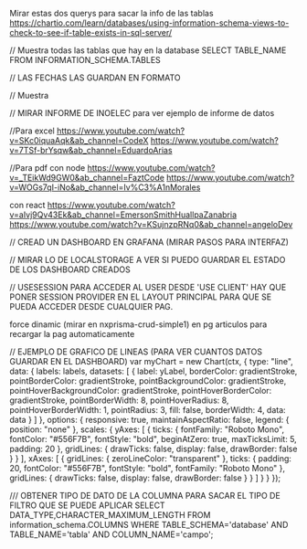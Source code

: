 Mirar estas dos querys para sacar la info de las tablas 
https://chartio.com/learn/databases/using-information-schema-views-to-check-to-see-if-table-exists-in-sql-server/

// Muestra todas las tablas que hay en la database
SELECT
  	TABLE_NAME
FROM
  	INFORMATION_SCHEMA.TABLES

// LAS FECHAS LAS GUARDAN EN FORMATO

// Muestra 

// MIRAR INFORME DE INOELEC para ver ejemplo de informe de datos

//Para excel
https://www.youtube.com/watch?v=SKc0iquaAqk&ab_channel=CodeX
https://www.youtube.com/watch?v=7TSf-brYsqw&ab_channel=EduardoArias

//Para pdf
con node
https://www.youtube.com/watch?v=_TEikWd9GW0&ab_channel=FaztCode
https://www.youtube.com/watch?v=WOGs7qI-iNo&ab_channel=Iv%C3%A1nMorales

con react
https://www.youtube.com/watch?v=aIvj9Qv43Ek&ab_channel=EmersonSmithHuallpaZanabria
https://www.youtube.com/watch?v=KSujnzpRNq0&ab_channel=angeloDev

// CREAD UN DASHBOARD EN GRAFANA (MIRAR PASOS PARA INTERFAZ)


// MIRAR LO DE LOCALSTORAGE A VER SI PUEDO GUARDAR EL ESTADO DE LOS DASHBOARD CREADOS


// USESESSION PARA ACCEDER AL USER DESDE 'USE CLIENT'
HAY QUE PONER SESSION PROVIDER EN EL LAYOUT PRINCIPAL PARA QUE SE PUEDA ACCEDER DESDE CUALQUIER PAG.

force dinamic (mirar en nxprisma-crud-simple1) en pg articulos para recargar la pag automaticamente


// EJEMPLO DE GRAFICO DE LINEAS (PARA VER CUANTOS DATOS GUARDAR EN EL DASHBOARD)
var myChart = new Chart(ctx, {
    type: "line",
    data: {
      labels: labels,
      datasets: [
        {
          label: yLabel,
          borderColor: gradientStroke,
          pointBorderColor: gradientStroke,
          pointBackgroundColor: gradientStroke,
          pointHoverBackgroundColor: gradientStroke,
          pointHoverBorderColor: gradientStroke,
          pointBorderWidth: 8,
          pointHoverRadius: 8,
          pointHoverBorderWidth: 1,
          pointRadius: 3,
          fill: false,
          borderWidth: 4,
          data: data
        }
      ]
    },
    options: {
      responsive: true,
      maintainAspectRatio: false,
      legend: {
        position: "none"
      },
      scales: {
        yAxes: [
          {
            ticks: {
              fontFamily: "Roboto Mono",
              fontColor: "#556F7B",
              fontStyle: "bold",
              beginAtZero: true,
              maxTicksLimit: 5,
              padding: 20
            },
            gridLines: {
              drawTicks: false,
              display: false,
              drawBorder: false
            }
          }
        ],
        xAxes: [
          {
            gridLines: {
              zeroLineColor: "transparent"
            },
            ticks: {
              padding: 20,
              fontColor: "#556F7B",
              fontStyle: "bold",
              fontFamily: "Roboto Mono"
            },
            gridLines: {
              drawTicks: false,
              display: false,
              drawBorder: false
            }
          }
        ]
      }
    }
  });



/// OBTENER TIPO DE DATO DE LA COLUMNA PARA SACAR EL TIPO DE FILTRO QUE SE PUEDE APLICAR
SELECT DATA_TYPE,CHARACTER_MAXIMUM_LENGTH
  FROM information_schema.COLUMNS
  WHERE TABLE_SCHEMA='database'
  AND TABLE_NAME='tabla'
  AND COLUMN_NAME='campo';